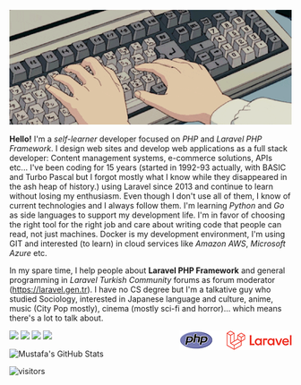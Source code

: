 ![](https://github.com/mgsmus/mgsmus/raw/master/assets/typing.gif)

**Hello!** I'm a *self-learner* developer focused on *PHP* and *Laravel PHP Framework*. I design web sites and develop web applications as a full stack developer: Content management systems, e-commerce solutions, APIs etc... I've been coding for 15 years (started in 1992-93 actually, with BASIC and Turbo Pascal but I forgot mostly what I know while they disappeared in the ash heap of history.) using Laravel since 2013 and continue to learn without losing my enthusiasm. Even though I don't use all of them, I know of current technologies and I always follow them. I'm learning *Python* and *Go* as side languages to support my development life. I'm in favor of choosing the right tool for the right job and care about writing code that people can read, not just machines. Docker is my development environment, I'm using GIT and interested (to learn) in cloud services like *Amazon AWS*, *Microsoft Azure* etc.

In my spare time, I help people about **Laravel PHP Framework** and general programming in *Laravel Turkish Community* forums as forum moderator (https://laravel.gen.tr). I have no CS degree but I'm a talkative guy who studied Sociology, interested in Japanese language and culture, anime, music (City Pop mostly), cinema (mostly sci-fi and horror)… which means there's a lot to talk about.

<img src="https://github.com/mgsmus/mgsmus/raw/master/assets/php-laravel.png" align="right">

<p>
<a href="https://www.linkedin.com/in/mustafa-akcakaya/"><img src="https://img.shields.io/badge/linkedin-%230077b5.svg?&style=for-the-badge&logo=linkedin&logoColor=white" height=25></a>
<a href="https://laravel.gen.tr"><img src="https://img.shields.io/badge/laravel.gen.tr-%23ff2d20.svg?&style=for-the-badge&logo=laravel&logoColor=white" height=25></a> 
<a href="https://medium.com/@mgsmus"><img src="https://img.shields.io/badge/medium-%2312100E.svg?&style=for-the-badge&logo=medium&logoColor=white" height=25></a> 
<a href="https://twitter.com/mgsmus"><img src="https://img.shields.io/badge/twitter-%231DA1F2.svg?&style=for-the-badge&logo=twitter&logoColor=white" height=25></a> 
</p>

![Mustafa's GitHub Stats](https://github-readme-stats.vercel.app/api?username=mgsmus&show_icons=true)

![visitors](https://img.shields.io/badge/dynamic/json?color=informational&label=visits&query=value&url=https%3A%2F%2Fapi.countapi.xyz%2Fhit%2Fmgsmus.mgsmus%2Freadme)
